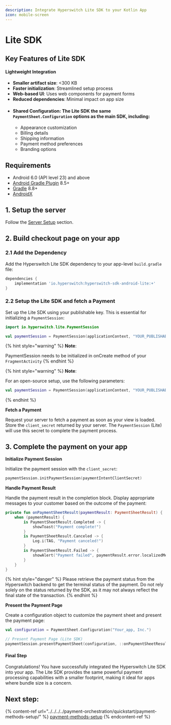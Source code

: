 ```yaml
---
description: Integrate Hyperswitch Lite SDK to your Kotlin App
icon: mobile-screen
---
```


# Lite SDK

## Key Features of Lite SDK

#### Lightweight Integration

* **Smaller artifact size**: <300 KB
* **Faster initialization**: Streamlined setup process
* **Web-based UI**: Uses web components for payment forms
* **Reduced dependencies**: Minimal impact on app size
* #### Shared Configuration: The Lite SDK the same `PaymentSheet.Configuration` options as the main SDK, including:
  * Appearance customization
  * Billing details
  * Shipping information
  * Payment method preferences
  * Branding options

## Requirements

* Android 6.0 (API level 23) and above
* [Android Gradle Plugin](https://developer.android.com/studio/releases/gradle-plugin) 8.5+
* [Gradle](https://gradle.org/releases/) 8.8+
* [AndroidX](https://developer.android.com/jetpack/androidx/)

## 1. Setup the server

Follow the [Server Setup](../../web/server-setup.md) section.

## 2. Build checkout page on your app

### 2.1 Add the Dependency

Add the Hyperswitch Lite SDK dependency to your app-level `build.gradle` file:

```gradle
dependencies {
    implementation 'io.hyperswitch:hyperswitch-sdk-android-lite:+'
}
```

### 2.2 Setup the Lite SDK and fetch a Payment

Set up the Lite SDK using your publishable key. This is essential for initializing a `PaymentSession`:

```kotlin
import io.hyperswitch.lite.PaymentSession

val paymentSession = PaymentSession(applicationContext, "YOUR_PUBLISHABLE_KEY")
```

{% hint style="warning" %}
**Note**:&#x20;

PaymentSession needs to be initialized in onCreate method of your `FragmentActivity`
{% endhint %}

{% hint style="warning" %}
**Note**:&#x20;

For an open-source setup, use the following parameters:

```kotlin
val paymentSession = PaymentSession(applicationContext, "YOUR_PUBLISHABLE_KEY", "YOUR_CUSTOM_BACKEND_URL", "YOUR_CUSTOM_LOG_URL")
```
{% endhint %}

**Fetch a Payment**

Request your server to fetch a payment as soon as your view is loaded. Store the `client_secret` returned by your server. The `PaymentSession` (Lite) will use this secret to complete the payment process.

## 3. Complete the payment on your app

**Initialize Payment Session**

Initialize the payment session with the `client_secret`:

```kotlin
paymentSession.initPaymentSession(paymentIntentClientSecret)
```

**Handle Payment Result**

Handle the payment result in the completion block. Display appropriate messages to your customer based on the outcome of the payment:

```kotlin
private fun onPaymentSheetResult(paymentResult: PaymentSheetResult) {
    when (paymentResult) {
        is PaymentSheetResult.Completed -> {
            showToast("Payment complete!")
        }
        is PaymentSheetResult.Canceled -> {
            Log.i(TAG, "Payment canceled!")
        }
        is PaymentSheetResult.Failed -> {
            showAlert("Payment failed", paymentResult.error.localizedMessage)
        }
    }
}
```

{% hint style="danger" %}
Please retrieve the payment status from the Hyperswitch backend to get the terminal status of the payment. Do not rely solely on the status returned by the SDK, as it may not always reflect the final state of the transaction.
{% endhint %}

**Present the Payment Page**

Create a configuration object to customize the payment sheet and present the payment page:

```kotlin
val configuration = PaymentSheet.Configuration("Your_app, Inc.")

// Present Payment Page (Lite SDK)
paymentSession.presentPaymentSheet(configuration, ::onPaymentSheetResult)
```

#### Final Step

Congratulations! You have successfully integrated the Hyperswitch Lite SDK into your app. The Lite SDK provides the same powerful payment processing capabilities with a smaller footprint, making it ideal for apps where bundle size is a concern.

## Next step:

{% content-ref url="../../../../payment-orchestration/quickstart/payment-methods-setup/" %}
[payment-methods-setup](../../../../payment-orchestration/quickstart/payment-methods-setup/)
{% endcontent-ref %}

